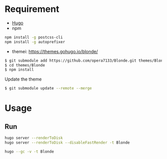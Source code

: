 # Requirement
- [Hugo](https://gohugo.io/)
- npm

```sh
npm install -g postcss-cli
npm install -g autoprefixer
```

- themei: https://themes.gohugo.io/blonde/
```sh
$ git submodule add https://github.com/opera7133/Blonde.git themes/Blonde
$ cd themes/Blonde
$ npm install
```
Update the theme 
```sh
$ git submodule update --remote --merge
```

# Usage
## Run

```sh
hugo server --renderToDisk
hugo server --renderToDisk --disableFastRender -t Blonde

hugo --gc -v -t Blonde
```
